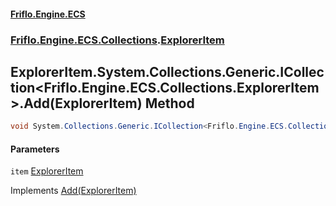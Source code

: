 #### [Friflo.Engine.ECS](index.md 'index')
### [Friflo.Engine.ECS.Collections](Friflo.Engine.ECS.Collections.md 'Friflo.Engine.ECS.Collections').[ExplorerItem](ExplorerItem.md 'Friflo.Engine.ECS.Collections.ExplorerItem')

## ExplorerItem.System.Collections.Generic.ICollection<Friflo.Engine.ECS.Collections.ExplorerItem>.Add(ExplorerItem) Method

```csharp
void System.Collections.Generic.ICollection<Friflo.Engine.ECS.Collections.ExplorerItem>.Add(Friflo.Engine.ECS.Collections.ExplorerItem item);
```
#### Parameters

<a name='Friflo.Engine.ECS.Collections.ExplorerItem.System.Collections.Generic.ICollection_Friflo.Engine.ECS.Collections.ExplorerItem_.Add(Friflo.Engine.ECS.Collections.ExplorerItem).item'></a>

`item` [ExplorerItem](ExplorerItem.md 'Friflo.Engine.ECS.Collections.ExplorerItem')

Implements [Add(ExplorerItem)](https://docs.microsoft.com/en-us/dotnet/api/System.Collections.Generic.ICollection-1.Add#System_Collections_Generic_ICollection_1_Add__0_ 'System.Collections.Generic.ICollection`1.Add(`0)')